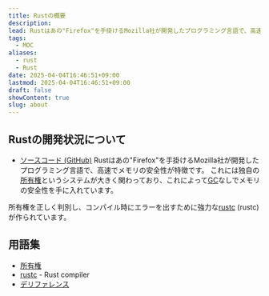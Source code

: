 ```yaml
---
title: Rustの概要
description: 
lead: Rustはあの"Firefox"を手掛けるMozilla社が開発したプログラミング言語で、高速でメモリの安全性が特徴です。
tags:
  - MOC
aliases:
  - rust
  - Rust
date: 2025-04-04T16:46:51+09:00
lastmod: 2025-04-04T16:46:51+09:00
draft: false
showContent: true
slug: about
---
```

## Rustの開発状況について
- [ソースコード (GitHub)](https://github.com/rust-lang/rust)
Rustはあの"Firefox"を手掛けるMozilla社が開発したプログラミング言語で、高速でメモリの安全性が特徴です。
これには独自の[所有権](所有権.md)というシステムが大きく関わっており、これによって[GC](../ガベージコレクション.md)なしでメモリの安全性を手に入れています。

所有権を正しく判別し、コンパイル時にエラーを出すために強力な[rustc](rustc.md) (rustc)が作られています。
## 用語集
- [所有権](所有権.md)
- [rustc](rustc.md) - Rust compiler
- [デリファレンス](デリファレンス.md)